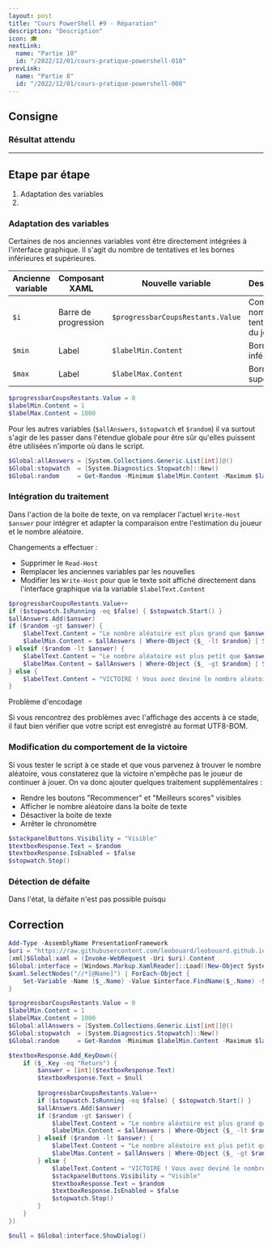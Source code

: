 ```yaml
---
layout: post
title: "Cours PowerShell #9 - Réparation"
description: "Description"
icon: 🎓
nextLink:
  name: "Partie 10"
  id: "/2022/12/01/cours-pratique-powershell-010"
prevLink:
  name: "Partie 8"
  id: "/2022/12/01/cours-pratique-powershell-008"
---
```


## Consigne

### Résultat attendu

---

## Etape par étape

1. Adaptation des variables
2. 

### Adaptation des variables

Certaines de nos anciennes variables vont être directement intégrées à l'interface graphique. Il s'agit du nombre de tentatives et les bornes inférieures et supérieures.

Ancienne variable | Composant XAML | Nouvelle variable | Description
----------------- | -------------- | ----------------- | -----------
`$i` | Barre de progression | `$progressbarCoupsRestants.Value` | Compte le nombre de tentatives du joueur
`$min` | Label | `$labelMin.Content` | Borne inférieure
`$max` | Label | `$labelMax.Content` | Borne supérieure

```powershell
$progressbarCoupsRestants.Value = 0
$labelMin.Content = 1
$labelMax.Content = 1000
```

Pour les autres variables (`$allAnswers`, `$stopwatch` et `$random`) il va surtout s'agir de les passer dans l'étendue globale pour être sûr qu'elles puissent être utilisées n'importe où dans le script.

```powershell
$Global:allAnswers = [System.Collections.Generic.List[int]]@()
$Global:stopwatch  = [System.Diagnostics.Stopwatch]::New()
$Global:random     = Get-Random -Minimum $labelMin.Content -Maximum $labelMax.Content
```

### Intégration du traitement

Dans l'action de la boite de texte, on va remplacer l'actuel `Write-Host $answer` pour intégrer et adapter la comparaison entre l'estimation du joueur et le nombre aléatoire.

Changements a effectuer :

- Supprimer le `Read-Host`
- Remplacer les anciennes variables par les nouvelles
- Modifier les `Write-Host` pour que le texte soit affiché directement dans l'interface graphique via la variable `$labelText.Content`

```powershell
$progressbarCoupsRestants.Value++
if ($stopwatch.IsRunning -eq $false) { $stopwatch.Start() }
$allAnswers.Add($answer)
if ($random -gt $answer) { 
    $labelText.Content = "Le nombre aléatoire est plus grand que $answer"
    $labelMin.Content = $allAnswers | Where-Object {$_ -lt $random} | Sort-Object | Select-Object -Last 1
} elseif ($random -lt $answer) {
    $labelText.Content = "Le nombre aléatoire est plus petit que $answer"
    $labelMax.Content = $allAnswers | Where-Object {$_ -gt $random} | Sort-Object | Select-Object -First 1
} else {
    $labelText.Content = "VICTOIRE ! Vous avez deviné le nombre aléatoire"
}
```

<div class="information">
    <span>Problème d'encodage</span>
    <p>Si vous rencontrez des problèmes avec l'affichage des accents à ce stade, il faut bien vérifier que votre script est enregistré au format UTF8-BOM.</p>
</div>

### Modification du comportement de la victoire

Si vous tester le script à ce stade et que vous parvenez à trouver le nombre aléatoire, vous constaterez que la victoire n'empêche pas le joueur de continuer à jouer. On va donc ajouter quelques traitement supplémentaires :

- Rendre les boutons "Recommencer" et "Meilleurs scores" visibles
- Afficher le nombre aléatoire dans la boite de texte
- Désactiver la boite de texte
- Arrêter le chronomètre

```powershell
$stackpanelButtons.Visibility = "Visible"
$textboxResponse.Text = $random
$textboxResponse.IsEnabled = $false
$stopwatch.Stop()
```

### Détection de défaite

Dans l'état, la défaite n'est pas possible puisqu
 
## Correction

```powershell
Add-Type -AssemblyName PresentationFramework
$uri = "https://raw.githubusercontent.com/leobouard/leobouard.github.io/main/assets/files/interface.xaml"
[xml]$Global:xaml = (Invoke-WebRequest -Uri $uri).Content
$Global:interface = [Windows.Markup.XamlReader]::Load((New-Object System.Xml.XmlNodeReader $xaml))
$xaml.SelectNodes("//*[@Name]") | ForEach-Object { 
    Set-Variable -Name ($_.Name) -Value $interface.FindName($_.Name) -Scope Global
}

$progressbarCoupsRestants.Value = 0
$labelMin.Content = 1
$labelMax.Content = 1000
$Global:allAnswers = [System.Collections.Generic.List[int]]@()
$Global:stopwatch  = [System.Diagnostics.Stopwatch]::New()
$Global:random     = Get-Random -Minimum $labelMin.Content -Maximum $labelMax.Content

$textboxResponse.Add_KeyDown({
    if ($_.Key -eq "Return") {
        $answer = [int]($textboxResponse.Text)
        $textboxResponse.Text = $null
        
        $progressbarCoupsRestants.Value++
        if ($stopwatch.IsRunning -eq $false) { $stopwatch.Start() }
        $allAnswers.Add($answer)
        if ($random -gt $answer) { 
            $labelText.Content = "Le nombre aléatoire est plus grand que $answer"
            $labelMin.Content = $allAnswers | Where-Object {$_ -lt $random} | Sort-Object | Select-Object -Last 1
        } elseif ($random -lt $answer) {
            $labelText.Content = "Le nombre aléatoire est plus petit que $answer"
            $labelMax.Content = $allAnswers | Where-Object {$_ -gt $random} | Sort-Object | Select-Object -First 1
        } else {
            $labelText.Content = "VICTOIRE ! Vous avez deviné le nombre aléatoire"
            $stackpanelButtons.Visibility = "Visible"
            $textboxResponse.Text = $random
            $textboxResponse.IsEnabled = $false
            $stopwatch.Stop()
        }
    }
})

$null = $Global:interface.ShowDialog()
```
